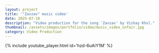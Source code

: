 ```yaml
---
layout: project
title: '"Zavzav" music video'
date: 2025-07-10
description: "Video production for the song 'Zavzav' by Vishay Khxl."
thumbnail: /assets/images/portfolio/video/music_video_unfair.jpg
category: Video Production
---
```


{% include youtube_player.html id='hzd-6uAiY1M' %}
